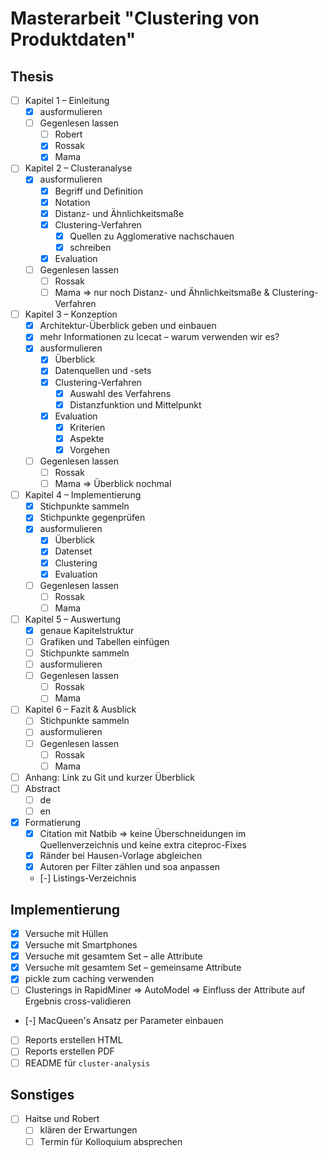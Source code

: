 # Masterarbeit "Clustering von Produktdaten"

## Thesis

- [ ] Kapitel 1 – Einleitung
  - [x] ausformulieren
  - [ ] Gegenlesen lassen
    - [ ] Robert
    - [x] Rossak
    - [x] Mama
- [ ] Kapitel 2 – Clusteranalyse
  - [x] ausformulieren
    - [x] Begriff und Definition
    - [x] Notation
    - [x] Distanz- und Ähnlichkeitsmaße
    - [x] Clustering-Verfahren
      - [x] Quellen zu Agglomerative nachschauen
      - [x] schreiben
    - [x] Evaluation
  - [ ] Gegenlesen lassen
    - [ ] Rossak
    - [ ] Mama => nur noch Distanz- und Ähnlichkeitsmaße & Clustering-Verfahren
- [ ] Kapitel 3 – Konzeption
  - [x] Architektur-Überblick geben und einbauen
  - [x] mehr Informationen zu Icecat – warum verwenden wir es?
  - [x] ausformulieren
    - [x] Überblick
    - [x] Datenquellen und -sets
    - [x] Clustering-Verfahren
      - [x] Auswahl des Verfahrens
      - [x] Distanzfunktion und Mittelpunkt
    - [x] Evaluation
      - [x] Kriterien
      - [x] Aspekte
      - [x] Vorgehen
  - [ ] Gegenlesen lassen
    - [ ] Rossak
    - [ ] Mama => Überblick nochmal
- [ ] Kapitel 4 – Implementierung
  - [x] Stichpunkte sammeln
  - [x] Stichpunkte gegenprüfen
  - [x] ausformulieren
    - [x] Überblick
    - [x] Datenset
    - [x] Clustering
    - [x] Evaluation
  - [ ] Gegenlesen lassen
    - [ ] Rossak
    - [ ] Mama
- [ ] Kapitel 5 – Auswertung
  - [x] genaue Kapitelstruktur
  - [ ] Grafiken und Tabellen einfügen
  - [ ] Stichpunkte sammeln
  - [ ] ausformulieren
  - [ ] Gegenlesen lassen
    - [ ] Rossak
    - [ ] Mama
- [ ] Kapitel 6 – Fazit & Ausblick
  - [ ] Stichpunkte sammeln
  - [ ] ausformulieren
  - [ ] Gegenlesen lassen
    - [ ] Rossak
    - [ ] Mama
- [ ] Anhang: Link zu Git und kurzer Überblick
- [ ] Abstract
  - [ ] de
  - [ ] en
- [x] Formatierung
  - [x] Citation mit Natbib => keine Überschneidungen im Quellenverzeichnis und keine extra citeproc-Fixes
  - [x] Ränder bei Hausen-Vorlage abgleichen
  - [x] Autoren per Filter zählen und soa anpassen
  - [-] Listings-Verzeichnis

## Implementierung

- [x] Versuche mit Hüllen
- [x] Versuche mit Smartphones
- [x] Versuche mit gesamtem Set – alle Attribute
- [x] Versuche mit gesamtem Set – gemeinsame Attribute
- [x] pickle zum caching verwenden
- [ ] Clusterings in RapidMiner => AutoModel => Einfluss der Attribute auf Ergebnis cross-validieren
- [-] MacQueen's Ansatz per Parameter einbauen
- [ ] Reports erstellen HTML
- [ ] Reports erstellen PDF
- [ ] README für `cluster-analysis`

## Sonstiges

- [ ] Haitse und Robert
  - [ ] klären der Erwartungen
  - [ ] Termin für Kolloquium absprechen
